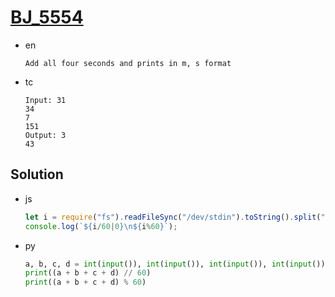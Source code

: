 # [BJ_5554](https://acmicpc.net/problem/5554)

* en

  ```en
  Add all four seconds and prints in m, s format
  ```

* tc

  ```tc
  Input: 31
  34
  7
  151
  Output: 3
  43
  ```

## Solution

* js

  ```js
  let i = require("fs").readFileSync("/dev/stdin").toString().split("\n").reduce((a, b) => +a+ +b);
  console.log(`${i/60|0}\n${i%60}`);
  ```

* py

  ```py
  a, b, c, d = int(input()), int(input()), int(input()), int(input())
  print((a + b + c + d) // 60)
  print((a + b + c + d) % 60)
  ```
